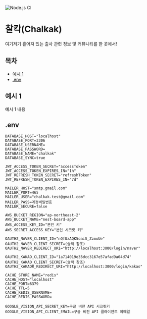![Node.js CI](https://github.com/chalkak2023/Chalkak-Backend/actions/workflows/node.js.yml/badge.svg)
# 찰칵(Chalkak)

여기저기 흩어져 있는 출사 관련 정보 및 커뮤니티를 한 곳에서!

## 목차

- [예시 1](#예시-1)
- [.env](#.env)

## 예시 1

예시 1 내용

## .env

```
DATABASE_HOST="localhost"
DATABASE_PORT=3306
DATABASE_USERNAME=
DATABASE_PASSWORD=
DATABASE_NAME="chalkak"
DATABASE_SYNC=true

JWT_ACCESS_TOKEN_SECRET="accessToken"
JWT_ACCESS_TOKEN_EXPIRES_IN="1h"
JWT_REFRESH_TOKEN_SECRET="refreshToken"
JWT_REFRESH_TOKEN_EXPIRES_IN="7d"

MAILER_HOST="smtp.gmail.com"
MAILER_PORT=465
MAILER_USER="chalkak.test@gmail.com"
MAILER_PASS=계정비밀번호
MAILER_SECURE=false

AWS_BUCKET_REGION="ap-northeast-2"
AWS_BUCKET_NAME="nest-board-app"
AWS_ACCESS_KEY_ID="본인 키"
AWS_SECRET_ACCESS_KEY="본인 시크릿 키"

OAUTH2_NAVER_CLIENT_ID="nQfUzAQK5oaiS_ZzmoUe"
OAUTH2_NAVER_CLIENT_SECRET=(슬랙 참조)
OAUTH2_NAVER_REDIRECT_URI="http://localhost:3000/login/naver"

OAUTH2_KAKAO_CLIENT_ID="1a714019e35dcc3167e57afad9a04d74"
OAUTH2_KAKAO_CLIENT_SECRET=(슬랙 참조)
OAUTH2_KAKAOR_REDIRECT_URI="http://localhost:3000/login/kakao"

CACHE_STORE_NAME="redis"
CACHE_HOST="localhost"
CACHE_PORT=6379
CACHE_TTL=5
CACHE_REDIS_USERNAME=
CACHE_REDIS_PASSWORD=

GOOGLE_VISION_API_SECRET_KEY=구글 비전 API 시크릿키
GOOGLE_VISION_API_CLIENT_EMAIL=구글 비전 API 클라이언트 이메일
```
